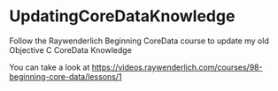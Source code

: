 # UpdatingCoreDataKnowledge
Follow the Raywenderlich Beginning CoreData course to update my old Objective C CoreData Knowledge

You can take a look at https://videos.raywenderlich.com/courses/98-beginning-core-data/lessons/1 
